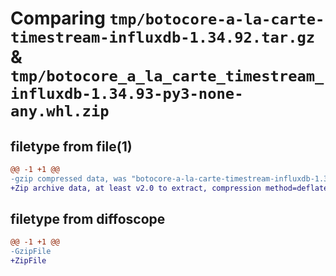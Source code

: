 # Comparing `tmp/botocore-a-la-carte-timestream-influxdb-1.34.92.tar.gz` & `tmp/botocore_a_la_carte_timestream_influxdb-1.34.93-py3-none-any.whl.zip`

## filetype from file(1)

```diff
@@ -1 +1 @@
-gzip compressed data, was "botocore-a-la-carte-timestream-influxdb-1.34.92.tar", last modified: Fri Apr 26 01:01:52 2024, max compression
+Zip archive data, at least v2.0 to extract, compression method=deflate
```

## filetype from diffoscope

```diff
@@ -1 +1 @@
-GzipFile
+ZipFile
```

